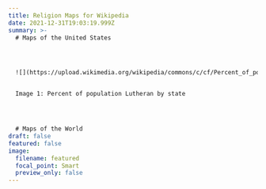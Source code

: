 ```yaml
---
title: Religion Maps for Wikipedia
date: 2021-12-31T19:03:19.999Z
summary: >-
  # Maps of the United States




  ![](https://upload.wikimedia.org/wikipedia/commons/c/cf/Percent_of_population_Lutheran_by_state.svg "Image 1")


  Image 1: Percent of population Lutheran by state




  # Maps of the World
draft: false
featured: false
image:
  filename: featured
  focal_point: Smart
  preview_only: false
---
```

